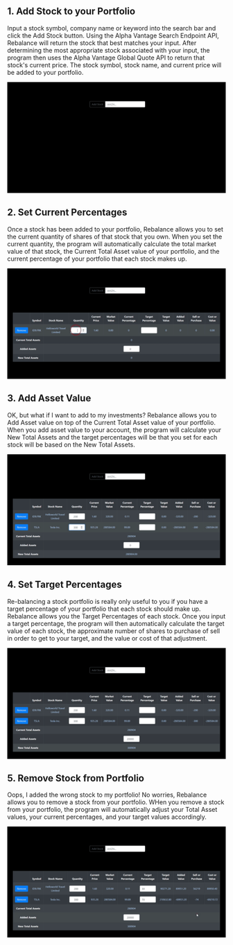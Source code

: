 ## 1. Add Stock to your Portfolio

Input a stock symbol, company name or keyword into the search bar and click the Add Stock button. Using the Alpha Vantage Search Endpoint API, Rebalance will return the stock that best matches your input. After determining the most appropriate stock associated with your input, the program then uses the Alpha Vantage Global Quote API to return that stock's current price. The stock symbol, stock name, and current price will be added to your portfolio.

![Add Stock to Portfolio](./media/AddStockToPortfolio.gif)

## 2. Set Current Percentages

Once a stock has been added to your portfolio, Rebalance allows you to set the current quantity of shares of that stock that you own. When you set the current quantity, the program will automatically calculate the total market value of that stock, the Current Total Asset value of your portfolio, and the current percentage of your portfolio that each stock makes up.

![Set Current Quantity](./media/SetCurrentQuantity.gif)

## 3. Add Asset Value

OK, but what if I want to add to my investments? Rebalance allows you to Add Asset value on top of the Current Total Asset value of your portfolio. When you add asset value to your account, the program will calculate your New Total Assets and the target percentages will be that you set for each stock will be based on the New Total Assets.

![Add Asset Value](./media/AddAssets.gif)

## 4. Set Target Percentages

Re-balancing a stock portfolio is really only useful to you if you have a target percentage of your portfolio that each stock should make up. Rebalance allows you the Target Percentages of each stock. Once you input a target percentage, the program will then automatically calculate the target value of each stock, the approximate number of shares to purchase of sell in order to get to your target, and the value or cost of that adjustment.

![Set Target Percentages](./media/SetTargetPercentages.gif)

## 5. Remove Stock from Portfolio

Oops, I added the wrong stock to my portfolio! No worries, Rebalance allows you to remove a stock from your portfolio. WHen you remove a stock from your portfolio, the program will automatically adjust your Total Asset values, your current percentages, and your target values accordingly.

![Remove Stock from Portfolio](./media/RemoveStock.gif)
